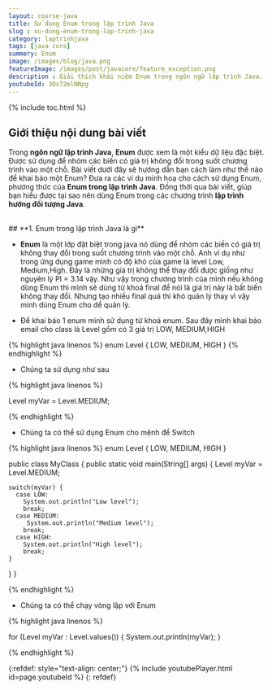 ```yaml
---
layout: course-java
title: Sử dụng Enum trong lập trình Java
slug : su-dung-enum-trong-lap-trinh-java
category: laptrinhjava
tags: [java core]
summery: Enum
image: /images/blog/java.png
featureImage: /images/post/javacore/feature_exception.png
description : Giải thích khái niệm Enum trong ngôn ngữ lập trình Java. Sau đó hướng dẫn cách làm như thế nào để khai báo một Enum. Đồng thời đưa ra các ví dụ minh hoạ cho cách sử dụng Enum, phương thức của Enum trong lập trình Java. Qua đó, giúp bạn hiểu được tại sao nên dùng Enum trong các chương trình lập trình hướng đối tượng Java.
youtubeId: 3Dx72mlNNpg
---
```


{% include toc.html %}

## **Giới thiệu nội dung bài viết**

Trong <b>ngôn ngữ lập trình Java</b>, <b>Enum</b> được xem là một kiểu dữ liệu đặc biệt. Được sử dụng để nhóm các biến có giá trị không đổi trong suốt chương trình vào một chỗ. Bài viết dưới đây sẽ hướng dẫn bạn cách làm như thế nào để khai báo một Enum? Đưa ra các ví dụ minh hoạ cho cách sử dụng Enum, phương thức của <b>Enum trong lập trình Java</b>. Đồng thời qua bài viết, giúp bạn hiểu được tại sao nên dùng Enum trong các chương trình <b>lập trình hướng đối tượng Java</b>.

<br>
## **1. Enum trong lập trình Java là gì**

- <b>Enum</b> là một lớp đặt biệt trong java nó dùng để nhóm các biến có giá trị không thay đổi trong suốt chương trình vào một chỗ. Anh ví dụ như trong ứng dụng game  mình có độ khó của game là  level Low, Medium,High. Đây là những giá trị không thể thay đổi được giống như nguyên lý PI = 3.14 vậy. Như vậy trong chương trình của mình nếu không dùng Enum thì mình sẽ dùng từ khoá final để nói là giá trị này là bất biến không thay đổi. Nhưng tạo nhiều final quá thì khó quản lý thay vì vậy mình dùng Enum cho dể quản lý.

- Để khai báo 1 enum mình sử dụng từ khoá enum. Sau đây mình khai báo email cho class là Level gồm có 3 giá trị LOW, MEDIUM,HIGH

{% highlight java linenos %}
enum Level {
  LOW,
  MEDIUM,
  HIGH
}
{% endhighlight %}

- Chúng ta sử dụng như sau

{% highlight java linenos %}

Level myVar = Level.MEDIUM;

{% endhighlight %}

- Chúng ta có thể sử dụng Enum cho mệnh để Switch

{% highlight java linenos %}
enum Level {
  LOW,
  MEDIUM,
  HIGH
}

public class MyClass {
  public static void main(String[] args) {
    Level myVar = Level.MEDIUM;

    switch(myVar) {
      case LOW:
        System.out.println("Low level");
        break;
      case MEDIUM:
         System.out.println("Medium level");
        break;
      case HIGH:
        System.out.println("High level");
        break;
    }
  }
}

{% endhighlight %}

- Chúng ta có thể chạy vòng lặp với Enum

{% highlight java linenos %}

for (Level myVar : Level.values()) {
  System.out.println(myVar);
}

{% endhighlight %}

{:refdef: style="text-align: center;"}
{% include youtubePlayer.html id=page.youtubeId %}
{: refdef}




